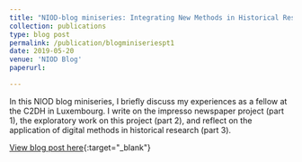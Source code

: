 ```yaml
---
title: "NIOD-blog miniseries: Integrating New Methods in Historical Research"
collection: publications
type: blog post
permalink: /publication/blogminiseriespt1
date: 2019-05-20
venue: 'NIOD Blog'
paperurl: 

---
```

In this NIOD blog miniseries, I briefly discuss my experiences as a fellow at the C2DH in Luxembourg. I write on the impresso newspaper project (part 1), the exploratory work on this project (part 2), and reflect on the application of digital methods in historical research (part 3).

[View blog post here](https://niod.nl/nl/nieuws/niod-blog-integrating-new-methods-historical-research-milan-van-lange){:target="_blank"}

